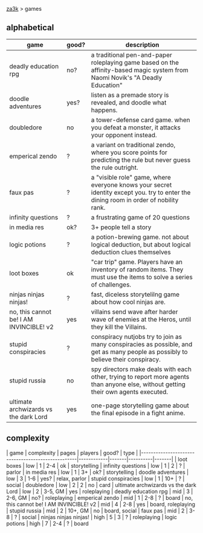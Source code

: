 [za3k](/) > games

## alphabetical

| game                                              | good? | description |
|---------------------------------------------------|-------|-------------|
| deadly education rpg                              | no?   | a traditional pen-and-paper roleplaying game based on the affinity-based magic system from Naomi Novik's "A Deadly Education"
| doodle adventures                                 | yes?  | listen as a premade story is revealed, and doodle what happens.
| doubledore                                        | no    | a tower-defense card game. when you defeat a monster, it attacks your opponent instead.
| emperical zendo                                   | ?     | a variant on traditional zendo, where you score points for predicting the rule but never guess the rule outright.
| faux pas                                          | ?     | a "visible role" game, where everyone knows your secret identity except you. try to enter the dining room in order of nobility rank.
| infinity questions                                | ?     | a frustrating game of 20 questions
| in media res                                      | ok?   | 3+ people tell a story
| logic potions                                     | ?     | a potion-brewing game. not about logical deduction, but about logical deduction clues themselves
| loot boxes                                        | ok    | "car trip" game. Players have an inventory of random items. They must use the items to solve a series of challenges.
| ninjas ninjas ninjas!                             | ?     | fast, diceless storytelilng game about how cool ninjas are.
| no, this cannot be! I AM INVINCIBLE! v2           | yes   | villains send wave after harder wave of enemies at the Heros, until they kill the Villains.
| stupid conspiracies                               | ?     | conspiracy nutjobs try to join as many conspiracies as possible, and get as many people as possibly to believe their conspiracy.
| stupid russia                                     | no    | spy directors make deals with each other, trying to report more agents than anyone else, without getting their own agents executed.
| ultimate archwizards vs the dark Lord             | yes   | one-page storytelling game about the final episode in a fight anime.

<h2 style="page-break-before: always">complexity</h2>

| game                                              | complexity | pages | players  | good? | type |
|---------------------------------------------------|------------|-------|----------|-------|
| loot boxes                                        | low        | 1     | 2-4      | ok    | storytelling
| infinity questions                                | low        | 1     | 2        | ?     | parlor
| in media res                                      | low        | 1     | 3+       | ok?   | storytelling
| doodle adventures                                 | low        | 3     | 1-6      | yes?  | relax, parlor
| stupid conspiracies                               | low        | 1     | 10+      | ?     | social
| doubledore                                        | low        | 2     | 2        | no    | card
| ultimate archwizards vs the dark Lord             | low        | 2     | 3-5, GM  | yes   | roleplaying
| deadly education rpg                              | mid        | 3     | 2-6, GM  | no?   | roleplaying
| emperical zendo                                   | mid        | 1     | 2-8      | ?     | board
| no, this cannot be! I AM INVINCIBLE! v2           | mid        | 4     | 2-8      | yes   | board, roleplaying
| stupid russia                                     | mid        | 2     | 10+, GM  | no    | board, social
| faux pas                                          | mid        | 2     | 3-8      | ?     | social
| ninjas ninjas ninjas!                             | high       | 5     | 3        | ?     | roleplaying
| logic potions                                     | high       | 7     | 2-4      | ?     | board
